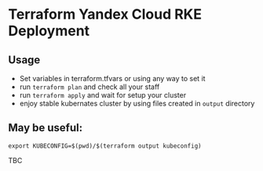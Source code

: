# Terraform Yandex Cloud RKE Deployment

## Usage

* Set variables in terraform.tfvars or using any way to set it
* run `terraform plan` and check all your staff
* run `terraform apply` and wait for setup your cluster
* enjoy stable kubernates cluster by using files created in `output` directory

## May be useful:
```
export KUBECONFIG=$(pwd)/$(terraform output kubeconfig)
```

TBC